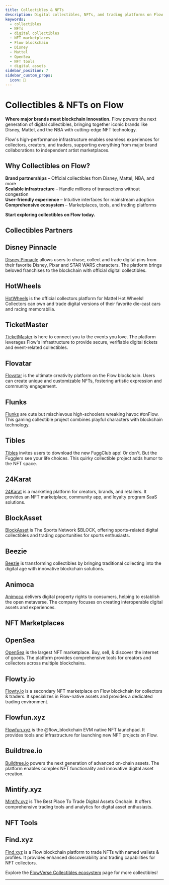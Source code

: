 ```yaml
---
title: Collectibles & NFTs
description: Digital collectibles, NFTs, and trading platforms on Flow blockchain, featuring major brands and innovative marketplaces.
keywords:
  - collectibles
  - NFTs
  - digital collectibles
  - NFT marketplaces
  - Flow blockchain
  - Disney
  - Mattel
  - OpenSea
  - NFT tools
  - digital assets
sidebar_position: 7
sidebar_custom_props:
  icon: 🎨
---
```


# Collectibles & NFTs on Flow

**Where major brands meet blockchain innovation.** Flow powers the next generation of digital collectibles, bringing together iconic brands like Disney, Mattel, and the NBA with cutting-edge NFT technology.

Flow's high-performance infrastructure enables seamless experiences for collectors, creators, and traders, supporting everything from major brand collaborations to independent artist marketplaces.

## Why Collectibles on Flow?

**Brand partnerships** – Official collectibles from Disney, Mattel, NBA, and more  
**Scalable infrastructure** – Handle millions of transactions without congestion  
**User-friendly experience** – Intuitive interfaces for mainstream adoption  
**Comprehensive ecosystem** – Marketplaces, tools, and trading platforms

**Start exploring collectibles on Flow today.**

## Collectibles Partners

<div id="cards" className="cards">

## Disney Pinnacle

[Disney Pinnacle][1] allows users to chase, collect and trade digital pins from their favorite Disney, Pixar and STAR WARS characters. The platform brings beloved franchises to the blockchain with official digital collectibles.

## HotWheels

[HotWheels][3] is the official collectors platform for Mattel Hot Wheels! Collectors can own and trade digital versions of their favorite die-cast cars and racing memorabilia.

## TicketMaster

[TicketMaster][4] is here to connect you to the events you love. The platform leverages Flow's infrastructure to provide secure, verifiable digital tickets and event-related collectibles.

## Flovatar

[Flovatar][5] is the ultimate creativity platform on the Flow blockchain. Users can create unique and customizable NFTs, fostering artistic expression and community engagement.

## Flunks

[Flunks][6] are cute but mischievous high-schoolers wreaking havoc #onFlow. This gaming collectible project combines playful characters with blockchain technology.

## Tibles

[Tibles][7] invites users to download the new FuggClub app! Or don't. But the Fugglers see your life choices. This quirky collectible project adds humor to the NFT space.

## 24Karat

[24Karat][8] is a marketing platform for creators, brands, and retailers. It provides an NFT marketplace, community app, and loyalty program SaaS solutions.

## BlockAsset

[BlockAsset][9] is The Sports Network $BLOCK, offering sports-related digital collectibles and trading opportunities for sports enthusiasts.

## Beezie

[Beezie][10] is transforming collectibles by bringing traditional collecting into the digital age with innovative blockchain solutions.

## Animoca

[Animoca][11] delivers digital property rights to consumers, helping to establish the open metaverse. The company focuses on creating interoperable digital assets and experiences.

</div>

## NFT Marketplaces

<div id="cards" className="cards">

## OpenSea

[OpenSea][12] is the largest NFT marketplace. Buy, sell, & discover the internet of goods. The platform provides comprehensive tools for creators and collectors across multiple blockchains.

## Flowty.io

[Flowty.io][13] is a secondary NFT marketplace on Flow blockchain for collectors & traders. It specializes in Flow-native assets and provides a dedicated trading environment.

## Flowfun.xyz

[Flowfun.xyz][14] is the @flow_blockchain EVM native NFT launchpad. It provides tools and infrastructure for launching new NFT projects on Flow.

## Buildtree.io

[Buildtree.io][15] powers the next generation of advanced on-chain assets. The platform enables complex NFT functionality and innovative digital asset creation.

## Mintify.xyz

[Mintify.xyz][16] is The Best Place To Trade Digital Assets Onchain. It offers comprehensive trading tools and analytics for digital asset enthusiasts.

</div>

## NFT Tools

<div id="cards" className="cards">

## Find.xyz

[Find.xyz][17] is a Flow blockchain platform to trade NFTs with named wallets & profiles. It provides enhanced discoverability and trading capabilities for NFT collectors.

</div>

Explore the [FlowVerse Collectibles ecosystem](https://www.flowverse.co/?categories=collectibles) page for more collectibles!

[1]: https://disneypinnacle.com/
[3]: https://hotwheels.mattel.com/
[4]: https://www.ticketmaster.com/
[5]: https://flovatar.com/
[6]: https://flunks.com/
[7]: https://fuggclub.com/
[8]: https://24karat.com/
[9]: https://blockasset.co/
[10]: https://beezie.com/
[11]: https://www.animocabrands.com/
[12]: https://opensea.io/
[13]: https://flowty.io/
[14]: https://flowfun.xyz/
[15]: https://buildtree.io/
[16]: https://mintify.xyz/
[17]: https://find.xyz/

---

